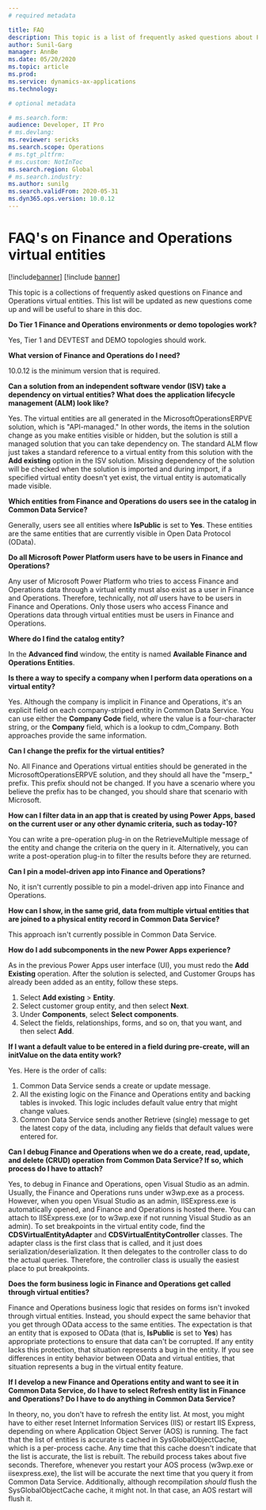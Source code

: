 ```yaml
---
# required metadata

title: FAQ
description: This topic is a list of frequently asked questions about Finance and Operations virtual entities.
author: Sunil-Garg
manager: AnnBe
ms.date: 05/20/2020
ms.topic: article
ms.prod:
ms.service: dynamics-ax-applications
ms.technology: 

# optional metadata

# ms.search.form:
audience: Developer, IT Pro
# ms.devlang: 
ms.reviewer: sericks
ms.search.scope: Operations
# ms.tgt_pltfrm: 
# ms.custom: NotInToc
ms.search.region: Global
# ms.search.industry:
ms.author: sunilg
ms.search.validFrom: 2020-05-31
ms.dyn365.ops.version: 10.0.12
---
```


# FAQ's on Finance and Operations virtual entities

[!include[banner](../includes/banner.md)]
[!include [banner](../includes/preview-banner.md)]

This topic is a collections of frequently asked questions on Finance and Operations virtual entities. This list will be updated as new questions come up and will be useful to share in this doc.

**Do Tier 1 Finance and Operations environments or demo topologies work?**

Yes, Tier 1 and DEVTEST and DEMO topologies should work.

**What version of Finance and Operations do I need?**

10.0.12 is the minimum version that is required.

**Can a solution from an independent software vendor (ISV) take a dependency on virtual entities? What does the application lifecycle management (ALM) look like?**

Yes. The virtual entities are all generated in the MicrosoftOperationsERPVE solution, which is "API-managed." In other words, the items in the solution change as you make entities visible or hidden, but the solution is still a managed solution that you can take dependency on. The standard ALM flow just takes a standard reference to a virtual entity from this solution with the **Add existing** option in the ISV solution. Missing dependency of the solution will be checked when the solution is imported and during import, if a specified virtual entity doesn't yet exist, the virtual entity is automatically made visible.

**Which entities from Finance and Operations do users see in the catalog in Common Data Service?**

Generally, users see all entities where **IsPublic** is set to **Yes**. These entities are the same entities that are currently visible in Open Data Protocol (OData).

**Do all Microsoft Power Platform users have to be users in Finance and Operations?**

Any user of Microsoft Power Platform who tries to access Finance and Operations data through a virtual entity must also exist as a user in Finance and Operations. Therefore, technically, not *all* users have to be users in Finance and Operations. Only those users who access Finance and Operations data through virtual entities must be users in Finance and Operations.

**Where do I find the catalog entity?**

In the **Advanced find** window, the entity is named **Available Finance and Operations Entities**.

**Is there a way to specify a company when I perform data operations on a virtual entity?**

Yes. Although the company is implicit in Finance and Operations, it's an explicit field on each company-striped entity in Common Data Service. You can use either the **Company Code** field, where the value is a four-character string, or the **Company** field, which is a lookup to cdm\_Company. Both approaches provide the same information.

**Can I change the prefix for the virtual entities?**

No. All Finance and Operations virtual entities should be generated in the MicrosoftOperationsERPVE solution, and they should all have the "mserp\_" prefix. This prefix should not be changed. If you have a scenario where you believe the prefix has to be changed, you should share that scenario with Microsoft.

**How can I filter data in an app that is created by using Power Apps, based on the current user or any other dynamic criteria, such as today-10?**

You can write a pre-operation plug-in on the RetrieveMultiple message of the entity and change the criteria on the query in it. Alternatively, you can write a post-operation plug-in to filter the results before they are returned.

**Can I pin a model-driven app into Finance and Operations?**

No, it isn't currently possible to pin a model-driven app into Finance and Operations.

**How can I show, in the same grid, data from multiple virtual entities that are joined to a physical entity record in Common Data Service?**

This approach isn't currently possible in Common Data Service.

**How do I add subcomponents in the new Power Apps experience?**

As in the previous Power Apps user interface (UI), you must redo the **Add Existing** operation. After the solution is selected, and Customer Groups has already been added as an entity, follow these steps.

1. Select **Add existing** \> **Entity**.
2. Select customer group entity, and then select **Next**.
3. Under **Components**, select **Select components**.
4. Select the fields, relationships, forms, and so on, that you want, and then select **Add**.

**If I want a default value to be entered in a field during pre-create, will an initValue on the data entity work?**

Yes. Here is the order of calls:

1. Common Data Service sends a create or update message.
2. All the existing logic on the Finance and Operations entity and backing tables is invoked. This logic includes default value entry that might change values.
3. Common Data Service sends another Retrieve (single) message to get the latest copy of the data, including any fields that default values were entered for.

**Can I debug Finance and Operations when we do a create, read, update, and delete (CRUD) operation from Common Data Service? If so, which process do I have to attach?**

Yes, to debug in Finance and Operations, open Visual Studio as an admin. Usually, the Finance and Operations runs under w3wp.exe as a process. However, when you open Visual Studio as an admin, IISExpress.exe is automatically opened, and Finance and Operations is hosted there. You can attach to IISExpress.exe (or to w3wp.exe if not running Visual Studio as an admin). To set breakpoints in the virtual entity code, find the **CDSVirtualEntityAdapter** and **CDSVirtualEntityController** classes. The adapter class is the first class that is called, and it just does serialization/deserialization. It then delegates to the controller class to do the actual queries. Therefore, the controller class is usually the easiest place to put breakpoints.

**Does the form business logic in Finance and Operations get called through virtual entities?**

Finance and Operations business logic that resides on forms isn't invoked through virtual entities. Instead, you should expect the same behavior that you get through OData access to the same entities. The expectation is that an entity that is exposed to OData (that is, **IsPublic** is set to **Yes**) has appropriate protections to ensure that data can't be corrupted. If any entity lacks this protection, that situation represents a bug in the entity. If you see differences in entity behavior between OData and virtual entities, that situation represents a bug in the virtual entity feature.

**If I develop a new Finance and Operations entity and want to see it in Common Data Service, do I have to select Refresh entity list in Finance and Operations? Do I have to do anything in Common Data Service?**

In theory, no, you don't have to refresh the entity list. At most, you might have to either reset Internet Information Services (IIS) or restart IIS Express, depending on where Application Object Server (AOS) is running. The fact that the list of entities is accurate is cached in SysGlobalObjectCache, which is a per-process cache. Any time that this cache doesn't indicate that the list is accurate, the list is rebuilt. The rebuild process takes about five seconds. Therefore, whenever you restart your AOS process (w3wp.exe or iisexpress.exe), the list will be accurate the next time that you query it from Common Data Service. Additionally, although recompilation *should* flush the SysGlobalObjectCache cache, it might not. In that case, an AOS restart will flush it.
